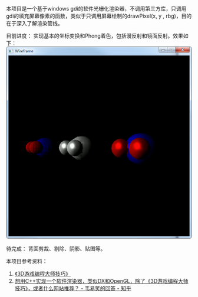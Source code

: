 本项目是一个基于windows gdi的软件光栅化渲染器，不调用第三方库，只调用gdi的填充屏幕像素的函数，类似于只调用屏幕绘制的drawPixel(x, y , rbg)，目的在于深入了解渲染管线。

目前进度：
实现基本的坐标变换和Phong着色，包括漫反射和镜面反射。效果如下：
<img src = "spec-effect.png">

待完成：
背面剪裁、剔除、阴影、贴图等。



本项目参考资料：

1. [《3D游戏编程大师技巧》](https://book.douban.com/subject/1321769/)
2. [想用C++实现一个软件渲染器，类似DX和OpenGL，除了《3D游戏编程大师技巧》，或者什么网站推荐？ - 韦易笑的回答 - 知乎](https://www.zhihu.com/question/33712299/answer/58495947)